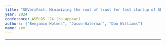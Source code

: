 ```yaml
---
title: "SEVeriFast: Minimizing the root of trust for fast startup of SEV microVMs"
year: 2024
conference: ASPLOS '24 (to appear)
authors: ["Benjamin Holmes", "Jason Waterman", "Dan Williams"]
name: sev
---
```

_________________

